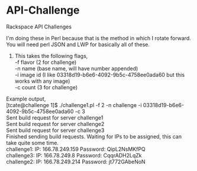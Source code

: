 API-Challenge
=============

Rackspace API Challenges  

I'm doing these in Perl because that is the method in which I rotate forward.  
You will need perl JSON and LWP for basically all of these.  

1. This takes the following flags,  
-f flavor (2 for challenge)  
-n name (base name, will have number appended)  
-i image id (I like 03318d19-b6e6-4092-9b5c-4758ee0ada60 but this works with any image)  
-c count (3 for challenge)  

Example output,  
[tcate@challenge 1]$ ./challenge1.pl -f 2 -n challenge -i 03318d19-b6e6-4092-9b5c-4758ee0ada60 -c 3  
Sent build request for server challenge1  
Sent build request for server challenge2  
Sent build request for server challenge3  
Finished sending build requests. Waiting for IPs to be assigned, this can take quite some time.  
challenge1: IP: 166.78.249.159 Password: QipL2NsMKfPQ   
challenge3: IP: 166.78.249.8 Password: CqqrADH2LqZk   
challenge2: IP: 166.78.249.214 Password: jt772GAbeNoN   
